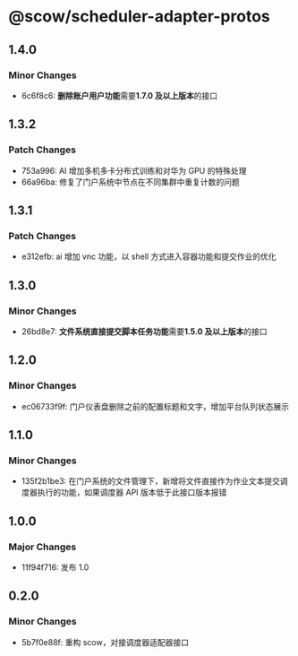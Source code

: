 # @scow/scheduler-adapter-protos

## 1.4.0

### Minor Changes

- 6c6f8c6: **删除账户用户功能**需要**1.7.0 及以上版本**的接口

## 1.3.2

### Patch Changes

- 753a996: AI 增加多机多卡分布式训练和对华为 GPU 的特殊处理
- 66a96ba: 修复了门户系统中节点在不同集群中重复计数的问题

## 1.3.1

### Patch Changes

- e312efb: ai 增加 vnc 功能，以 shell 方式进入容器功能和提交作业的优化

## 1.3.0

### Minor Changes

- 26bd8e7: **文件系统直接提交脚本任务功能**需要**1.5.0 及以上版本**的接口

## 1.2.0

### Minor Changes

- ec06733f9f: 门户仪表盘删除之前的配置标题和文字，增加平台队列状态展示

## 1.1.0

### Minor Changes

- 135f2b1be3: 在门户系统的文件管理下，新增将文件直接作为作业文本提交调度器执行的功能，如果调度器 API 版本低于此接口版本报错

## 1.0.0

### Major Changes

- 11f94f716: 发布 1.0

## 0.2.0

### Minor Changes

- 5b7f0e88f: 重构 scow，对接调度器适配器接口
